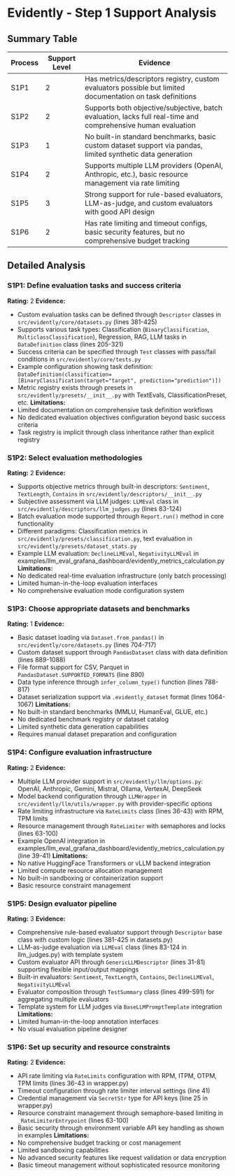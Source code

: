 # Evidently - Step 1 Support Analysis

## Summary Table
| Process | Support Level | Evidence |
|---------|--------------|----------|
| S1P1 | 2 | Has metrics/descriptors registry, custom evaluators possible but limited documentation on task definitions |
| S1P2 | 2 | Supports both objective/subjective, batch evaluation, lacks full real-time and comprehensive human evaluation |
| S1P3 | 1 | No built-in standard benchmarks, basic custom dataset support via pandas, limited synthetic data generation |
| S1P4 | 2 | Supports multiple LLM providers (OpenAI, Anthropic, etc.), basic resource management via rate limiting |
| S1P5 | 3 | Strong support for rule-based evaluators, LLM-as-judge, and custom evaluators with good API design |
| S1P6 | 2 | Has rate limiting and timeout configs, basic security features, but no comprehensive budget tracking |

## Detailed Analysis

### S1P1: Define evaluation tasks and success criteria
**Rating:** 2
**Evidence:**
- Custom evaluation tasks can be defined through `Descriptor` classes in `src/evidently/core/datasets.py` (lines 381-425)
- Supports various task types: Classification (`BinaryClassification`, `MulticlassClassification`), Regression, RAG, LLM tasks in `DataDefinition` class (lines 205-321)
- Success criteria can be specified through `Test` classes with pass/fail conditions in `src/evidently/core/tests.py`
- Example configuration showing task definition: `DataDefinition(classification=[BinaryClassification(target="target", prediction="prediction")])`
- Metric registry exists through presets in `src/evidently/presets/__init__.py` with TextEvals, ClassificationPreset, etc.
**Limitations:**
- Limited documentation on comprehensive task definition workflows
- No dedicated evaluation objectives configuration beyond basic success criteria
- Task registry is implicit through class inheritance rather than explicit registry

### S1P2: Select evaluation methodologies
**Rating:** 2
**Evidence:**
- Supports objective metrics through built-in descriptors: `Sentiment`, `TextLength`, `Contains` in `src/evidently/descriptors/__init__.py`
- Subjective assessment via LLM judges: `LLMEval` class in `src/evidently/descriptors/llm_judges.py` (lines 83-124)
- Batch evaluation mode supported through `Report.run()` method in core functionality
- Different paradigms: Classification metrics in `src/evidently/presets/classification.py`, text evaluation in `src/evidently/presets/dataset_stats.py`
- Example LLM evaluation: `DeclineLLMEval`, `NegativityLLMEval` in examples/llm_eval_grafana_dashboard/evidently_metrics_calculation.py
**Limitations:**
- No dedicated real-time evaluation infrastructure (only batch processing)
- Limited human-in-the-loop evaluation interfaces
- No comprehensive evaluation mode configuration system

### S1P3: Choose appropriate datasets and benchmarks
**Rating:** 1
**Evidence:**
- Basic dataset loading via `Dataset.from_pandas()` in `src/evidently/core/datasets.py` (lines 704-717)
- Custom dataset support through `PandasDataset` class with data definition (lines 889-1088)
- File format support for CSV, Parquet in `PandasDataset.SUPPORTED_FORMATS` (line 890)
- Data type inference through `infer_column_type()` function (lines 788-817)
- Dataset serialization support via `.evidently_dataset` format (lines 1064-1067)
**Limitations:**
- No built-in standard benchmarks (MMLU, HumanEval, GLUE, etc.)
- No dedicated benchmark registry or dataset catalog
- Limited synthetic data generation capabilities
- Requires manual dataset preparation and configuration

### S1P4: Configure evaluation infrastructure
**Rating:** 2
**Evidence:**
- Multiple LLM provider support in `src/evidently/llm/options.py`: OpenAI, Anthropic, Gemini, Mistral, Ollama, VertexAI, DeepSeek
- Model backend configuration through `LLMWrapper` in `src/evidently/llm/utils/wrapper.py` with provider-specific options
- Rate limiting infrastructure via `RateLimits` class (lines 36-43) with RPM, TPM limits
- Resource management through `RateLimiter` with semaphores and locks (lines 63-100)
- Example OpenAI integration in examples/llm_eval_grafana_dashboard/evidently_metrics_calculation.py (line 39-41)
**Limitations:**
- No native HuggingFace Transformers or vLLM backend integration
- Limited compute resource allocation management
- No built-in sandboxing or containerization support
- Basic resource constraint management

### S1P5: Design evaluator pipeline
**Rating:** 3
**Evidence:**
- Comprehensive rule-based evaluator support through `Descriptor` base class with custom logic (lines 381-425 in datasets.py)
- LLM-as-judge evaluation via `LLMEval` class (lines 83-124 in llm_judges.py) with template system
- Custom evaluator API through `GenericLLMDescriptor` (lines 31-81) supporting flexible input/output mappings  
- Built-in evaluators: `Sentiment`, `TextLength`, `Contains`, `DeclineLLMEval`, `NegativityLLMEval`
- Evaluator composition through `TestSummary` class (lines 499-591) for aggregating multiple evaluators
- Template system for LLM judges via `BaseLLMPromptTemplate` integration
**Limitations:**
- Limited human-in-the-loop annotation interfaces
- No visual evaluation pipeline designer

### S1P6: Set up security and resource constraints  
**Rating:** 2
**Evidence:**
- API rate limiting via `RateLimits` configuration with RPM, ITPM, OTPM, TPM limits (lines 36-43 in wrapper.py)
- Timeout configuration through rate limiter interval settings (line 41)
- Credential management via `SecretStr` type for API keys (line 25 in wrapper.py)
- Resource constraint management through semaphore-based limiting in `_RateLimiterEntrypoint` (lines 63-100)
- Basic security through environment variable API key handling as shown in examples
**Limitations:**
- No comprehensive budget tracking or cost management
- Limited sandboxing capabilities  
- No advanced security features like request validation or data encryption
- Basic timeout management without sophisticated resource monitoring

